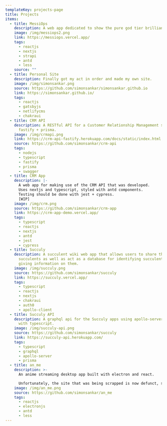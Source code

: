 ```yaml
---
templateKey: projects-page
title: Projects
items:
  - title: MessiOps
    description: A web app dedicated to show the pure god tier brilliance of Lionel Messi.
    image: /img/messiops2.png
    link: https://messiops.vercel.app/
    tags:
      - reactjs
      - nextjs
      - strapi
      - antd
      - less
    source: ""
  - title: Personal Site
    description: Finally got my act in order and made my own site.
    image: /img/simonsankar.png
    source: https://github.com/simonsankar/simonsankar.github.io
    link: https://simonsankar.github.io/
    tags:
      - reactjs
      - gatsbyjs
      - netlifycms
      - chakraui
  - title: CRM API
    description: A RESTful API for a Customer Relationship Management system using
      fastify + prisma.
    image: /img/crmapi.png
    link: https://crm-api-fastify.herokuapp.com/docs/static/index.html
    source: https://github.com/simonsankar/crm-api
    tags:
      - nodejs
      - typescript
      - fastify
      - prisma
      - swagger
  - title: CRM App
    description: |-
      A web app for making use of the CRM API that was developed.
      Uses nextjs and typescript, styled with antd components.
      Testing should be done with jest + cypress.
      [WIP]
    image: /img/crm.png
    source: https://github.com/simonsankar/crm-app
    link: https://crm-app-demo.vercel.app/
    tags:
      - typescript
      - reactjs
      - nextjs
      - antd
      - jest
      - cypress
  - title: Succuly
    description: A succulent wiki web app that allows users to share their
      succulents as well as act as a database for identifying succulents while
      giving information on them.
    image: /img/succuly.png
    source: https://github.com/simonsankar/succuly
    link: https://succuly.vercel.app/
    tags:
      - typescript
      - reactjs
      - nextjs
      - chakraui
      - auth0
      - apollo-client
  - title: Succuly API
    description: A graphql api for the Succuly apps using apollo-server and prisma
      with typescript.
    image: /img/succuly-api.png
    source: https://github.com/simonsankar/succuly
    link: https://succuly-api.herokuapp.com/
    tags:
      - typescript
      - graphql
      - apollo-server
      - prisma
  - title: an_me
    description: >-
      An anime streaming desktop app built with electron and react.

      Unfortunately, the site that was being scrapped is now defunct, so an_me had an early EOL.
    image: /img/an_me.png
    source: https://github.com/simonsankar/an_me
    tags:
      - reactjs
      - electronjs
      - antd
      - less
---
```

